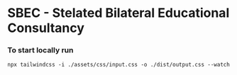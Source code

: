 # SBEC - Stelated Bilateral Educational Consultancy

### To start locally run

`npx tailwindcss -i ./assets/css/input.css -o ./dist/output.css --watch`
